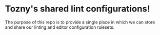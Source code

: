 # Tozny's shared lint configurations!

The purpose of this repo is to provide a single place in which we can store and share our linting and
editor configuration rulesets.
